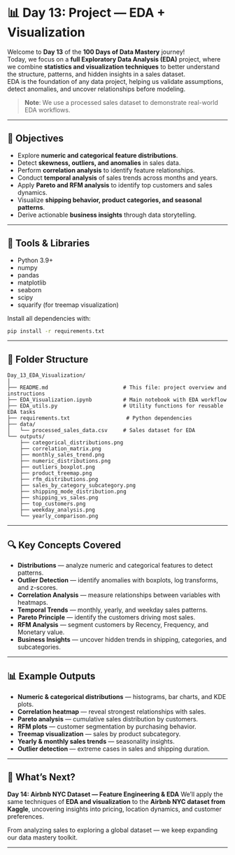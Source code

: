 # 📊 Day 13: Project — EDA + Visualization

Welcome to **Day 13** of the **100 Days of Data Mastery** journey!  
Today, we focus on a **full Exploratory Data Analysis (EDA)** project, where we combine **statistics and visualization techniques** to better understand the structure, patterns, and hidden insights in a sales dataset.  
EDA is the foundation of any data project, helping us validate assumptions, detect anomalies, and uncover relationships before modeling.  

> **Note**: We use a processed sales dataset to demonstrate real-world EDA workflows.

---

## 🎯 Objectives

* Explore **numeric and categorical feature distributions**.
* Detect **skewness, outliers, and anomalies** in sales data.
* Perform **correlation analysis** to identify feature relationships.
* Conduct **temporal analysis** of sales trends across months and years.
* Apply **Pareto and RFM analysis** to identify top customers and sales dynamics.
* Visualize **shipping behavior, product categories, and seasonal patterns**.
* Derive actionable **business insights** through data storytelling.

---

## 🧰 Tools & Libraries

* Python 3.9+
* numpy
* pandas
* matplotlib
* seaborn
* scipy
* squarify (for treemap visualization)

Install all dependencies with:

```bash
pip install -r requirements.txt
````

---

## 📁 Folder Structure

```
Day_13_EDA_Visualization/
│
├── README.md                        # This file: project overview and instructions
├── EDA_Visualization.ipynb          # Main notebook with EDA workflow
├── EDA_utils.py                     # Utility functions for reusable EDA tasks
├── requirements.txt                  # Python dependencies
├── data/
│   └── processed_sales_data.csv     # Sales dataset for EDA
└── outputs/
    ├── categorical_distributions.png
    ├── correlation_matrix.png
    ├── monthly_sales_trend.png
    ├── numeric_distributions.png
    ├── outliers_boxplot.png
    ├── product_treemap.png
    ├── rfm_distributions.png
    ├── sales_by_category_subcategory.png
    ├── shipping_mode_distribution.png
    ├── shipping_vs_sales.png
    ├── top_customers.png
    ├── weekday_analysis.png
    └── yearly_comparison.png
```

---

## 🔍 Key Concepts Covered

* **Distributions** — analyze numeric and categorical features to detect patterns.
* **Outlier Detection** — identify anomalies with boxplots, log transforms, and z-scores.
* **Correlation Analysis** — measure relationships between variables with heatmaps.
* **Temporal Trends** — monthly, yearly, and weekday sales patterns.
* **Pareto Principle** — identify the customers driving most sales.
* **RFM Analysis** — segment customers by Recency, Frequency, and Monetary value.
* **Business Insights** — uncover hidden trends in shipping, categories, and subcategories.

---

## 📊 Example Outputs

* **Numeric & categorical distributions** — histograms, bar charts, and KDE plots.
* **Correlation heatmap** — reveal strongest relationships with sales.
* **Pareto analysis** — cumulative sales distribution by customers.
* **RFM plots** — customer segmentation by purchasing behavior.
* **Treemap visualization** — sales by product subcategory.
* **Yearly & monthly sales trends** — seasonality insights.
* **Outlier detection** — extreme cases in sales and shipping duration.

---

## 🚀 What’s Next?

**Day 14: Airbnb NYC Dataset — Feature Engineering & EDA**
We’ll apply the same techniques of **EDA and visualization** to the **Airbnb NYC dataset from Kaggle**, uncovering insights into pricing, location dynamics, and customer preferences.

From analyzing sales to exploring a global dataset — we keep expanding our data mastery toolkit.

---
 